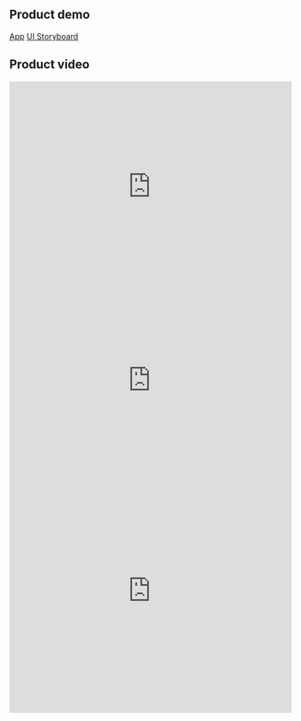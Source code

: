 ## Product demo

[App](https://app.arboreum.dev/)
[UI Storyboard](https://app.arboreum.dev/demo)

## Product video

<div style="position: relative; padding-bottom: 74.68879668049793%; height: 0;"><iframe src="https://www.loom.com/embed/168a4ff3ca40426ebed88744516ee6f2" frameborder="0" webkitallowfullscreen mozallowfullscreen allowfullscreen style="position: absolute; top: 0; left: 0; width: 100%; height: 100%;"></iframe></div>

<div style="position: relative; padding-bottom: 62.5%; height: 0;"><iframe src="https://www.loom.com/embed/a2a8cc4afb26413ba6dc577b23ea5b9a" frameborder="0" webkitallowfullscreen mozallowfullscreen allowfullscreen style="position: absolute; top: 0; left: 0; width: 100%; height: 100%;"></iframe></div>

<div style="position: relative; padding-bottom: 86.74698795180724%; height: 0;"><iframe src="https://www.loom.com/embed/d3715d07a0dc41bead3b66cb2f655a4b" frameborder="0" webkitallowfullscreen mozallowfullscreen allowfullscreen style="position: absolute; top: 0; left: 0; width: 100%; height: 100%;"></iframe></div>

